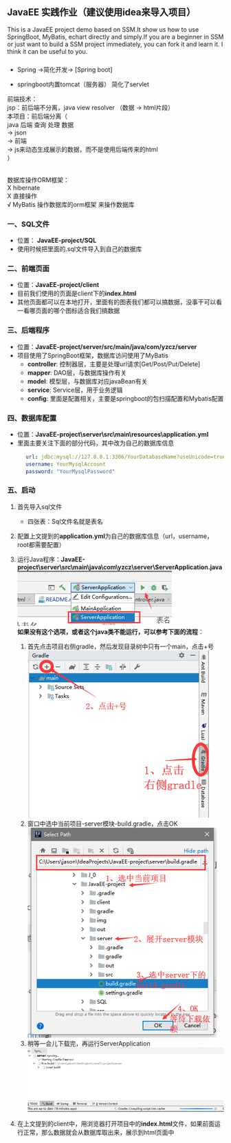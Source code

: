 ## JavaEE 实践作业（建议使用idea来导入项目）

This is a JavaEE project demo based on SSM.It show us how to use SpringBoot, MyBatis, echart directly and simply.If you are a beginner in SSM or just want to build a SSM project immediately, you can fork it and learn it. I think it can be useful to you.

### 
* Spring ->简化开发-> [Spring boot]

* springboot内置tomcat（服务器）
简化了servlet


前端技术：<br/>
jsp：前后端不分离，java view resolver （数据 -> html片段）<br/>
本项目：前后端分离（<br/>
    java 后端 查询 处理 数据<br/>
    -> json<br/>
    -> 前端<br/>
    -> js来动态生成展示的数据，而不是使用后端传来的html<br/>
）<br/><br/>

数据库操作ORM框架：<br/>
X hibernate<br/>
X 直接操作<br/>
√ MyBatis 操作数据库的orm框架 来操作数据库<br/>




### 一、SQL文件
* 位置： **JavaEE-project/SQL**
* 使用时候把里面的.sql文件导入到自己的数据库

### 二、前端页面
* 位置：**JavaEE-project/client**
* 目前我们使用的页面是client下的**index.html**
* 其他页面都可以在本地打开，里面有的图表我们都可以搞数据，没事干可以看一看哪页面的哪个图标适合我们搞数据

### 三、后端程序
* 位置：**JavaEE-project/server/src/main/java/com/yzcz/server**
* 项目使用了SpringBoot框架，数据库访问使用了MyBatis
    - **controller**: 控制器层，主要是处理url请求[Get/Post/Put/Delete]
    - **mapper**: DAO层，与数据库操作有关
    - **model**: 模型层，与数据库对应javaBean有关
    - **service**: Service层，用于业务逻辑
    - **config**: 里面是配置相关，主要是springboot的包扫描配置和Mybatis配置

### 四、数据库配置
* 位置：**JavaEE-project\server\src\main\resources\application.yml**
* 里面主要关注下面的部分代码，其中改为自己的数据库信息
```yaml
      url: jdbc:mysql://127.0.0.1:3306/YourDatabaseName?useUnicode=true&characterEncoding=utf-8&useSSL=false&serverTimezone=UTC
      username: YourMysqlAccount
      password: "YourMysqlPassword"
```

### 五、启动
1. 首先导入sql文件
    - 四张表：Sql文件名就是表名

2. 配置上文提到的**application.yml**为自己的数据库信息（url，username，root都需要配置）

3. 运行Java程序：**JavaEE-project\server\src\main\java\com\yzcz\server\ServerApplication.java**
   ![start-0](./img/start-0.png)
   <br/>**如果没有这个选项，或者这个java类不能运行，可以参考下面的流程**：
   
   1. 首先点击项目右侧gradle，然后发现目录树中只有一个main，点击+号 
      ![start-1](./img/start-1.png)
   2. 窗口中选中当前项目-server模块-build.gradle，点击OK
      ![start-2](./img/start-2.png)
   3. 稍等一会儿下载完，再运行ServerApplication
      ![start-3](./img/start-3.png)

    
4. 在上文提到的client中，用浏览器打开项目中的**index.html**文件，如果前面运行正常，那么数据就会从数据库取出来，展示到html页面中



